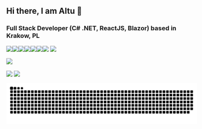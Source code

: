 ## Hi there, I am Altu 👋

### Full Stack Developer (C# .NET, ReactJS, Blazor) based in Krakow, PL

![](https://img.shields.io/badge/C%23-239120?style=for-the-badge&logo=c-sharp&logoColor=white)![](https://img.shields.io/badge/.NET-5C2D91?style=for-the-badge&logo=.net&logoColor=white)![](https://img.shields.io/badge/-ReactJs-61DAFB?logo=react&logoColor=black&style=for-the-badge)![](https://img.shields.io/badge/JavaScript-F7DF1E?style=for-the-badge&logo=javascript&logoColor=black)![](https://img.shields.io/badge/TypeScript-007ACC?style=for-the-badge&logo=typescript&logoColor=white)![](https://img.shields.io/badge/HTML-239120?style=for-the-badge&logo=html5&logoColor=white)![](https://img.shields.io/badge/CSS-239120?&style=for-the-badge&logo=css3&logoColor=white)
![](https://komarev.com/ghpvc/?username=altughan09&style=for-the-badge)

![](https://img.shields.io/badge/Contact%20me-altughan.ozengi@gmail.com-1abc9c.svg)

![](https://github-readme-stats.vercel.app/api?username=altughan09&show_icons=true&theme=radical&line_height=40) ![](https://github-readme-stats.vercel.app/api/top-langs/?username=altughan09&hide=css,html&theme=tokyonight)

<div align="center">
<picture>
  <source
    media="(prefers-color-scheme: dark)"
    srcset="https://raw.githubusercontent.com/altughan09/altughan09/output/github-snake-dark.svg"
  />
  <source
    media="(prefers-color-scheme: light)"
    srcset="https://raw.githubusercontent.com/altughan09/altughan09/output/github-snake.svg"
  />
  <img
    alt="github contribution grid snake animation"
    src="https://raw.githubusercontent.com/altughan09/altughan09/output/github-snake.svg"
  />
</picture>
</div>
